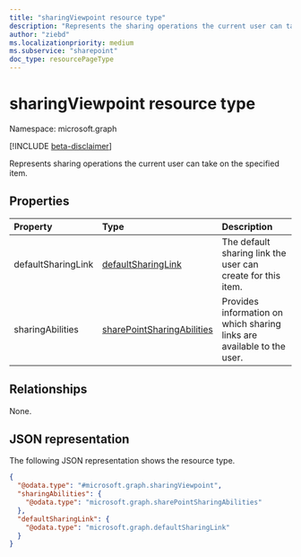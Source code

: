 ```yaml
---
title: "sharingViewpoint resource type"
description: "Represents the sharing operations the current user can take on the specified item."
author: "ziebd"
ms.localizationpriority: medium
ms.subservice: "sharepoint"
doc_type: resourcePageType
---
```


# sharingViewpoint resource type

Namespace: microsoft.graph

[!INCLUDE [beta-disclaimer](../../includes/beta-disclaimer.md)]

Represents sharing operations the current user can take on the specified item.

## Properties

|Property|Type|Description|
|:---|:---|:---|
|defaultSharingLink|[defaultSharingLink](../resources/defaultsharinglink.md)|The default sharing link the user can create for this item.|
|sharingAbilities|[sharePointSharingAbilities](../resources/sharepointsharingabilities.md)|Provides information on which sharing links are available to the user.|

## Relationships

None.

## JSON representation

The following JSON representation shows the resource type.
<!-- {
  "blockType": "resource",
  "@odata.type": "microsoft.graph.sharingViewpoint"
}
-->
``` json
{
  "@odata.type": "#microsoft.graph.sharingViewpoint",
  "sharingAbilities": {
    "@odata.type": "microsoft.graph.sharePointSharingAbilities"
  },
  "defaultSharingLink": {
    "@odata.type": "microsoft.graph.defaultSharingLink"
  }
}
```
